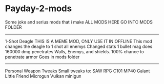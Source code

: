 # Payday-2-mods
Some joke and serius mods that i make
ALL MODS HERE GO INTO MODS FOLDER
___________________________________
1-Shot Deagle
THIS IS A MEME MOD, ONLY USE IT IN OFFLINE
This mod changes the deagle to 1 shot all enemys
Changed stats
1 bullet mag
does 160000 dmg
penetrates Walls, Enemys, and shields.
100% chance to penetrate armor
Goes in mods folder
___________________________________
Personal Weapon Tweaks
Small tweaks to:
SAW
RPG
C101
MP40
Galant
Little Friend
Microgun
Vulkan minigun
